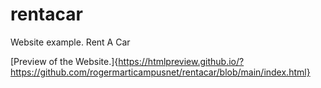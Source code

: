 # rentacar
Website example. Rent A Car

[Preview of the Website.]{https://htmlpreview.github.io/?https://github.com/rogermarticampusnet/rentacar/blob/main/index.html}
